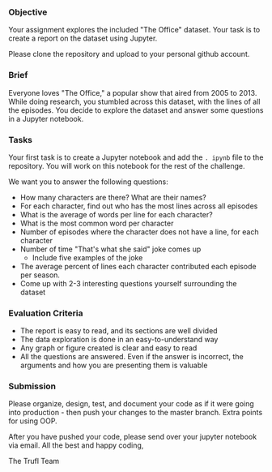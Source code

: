 ### Objective

Your assignment explores the included "The Office" dataset. Your task is to create a report on the dataset using Jupyter.

Please clone the repository and upload to your personal github account. 
### Brief

Everyone loves "The Office," a popular show that aired from 2005 to 2013. While doing research, you stumbled across this dataset, with the lines of all the episodes. You decide to explore the dataset and answer some questions in a Jupyter notebook.

### Tasks

Your first task is to create a Jupyter notebook and add the `. ipynb` file to the repository. You will work on this notebook for the rest of the challenge.

We want you to answer the following questions:

-   How many characters are there? What are their names?
-   For each character, find out who has the most lines across all episodes
-   What is the average of words per line for each character?
-   What is the most common word per character
-   Number of episodes where the character does not have a line, for each character
-   Number of time "That's what she said" joke comes up
    -   Include five examples of the joke
-   The average percent of lines each character contributed each episode per season.
-   Come up with 2-3 interesting questions yourself surrounding the dataset

### Evaluation Criteria

-   The report is easy to read, and its sections are well divided
-   The data exploration is done in an easy-to-understand way
-   Any graph or figure created is clear and easy to read
-   All the questions are answered. Even if the answer is incorrect, the arguments and how you are presenting them is valuable

### Submission

Please organize, design, test, and document your code as if it were going into production - then push your changes to the
master branch. Extra points for using OOP. 

After you have pushed your code, please send over your jupyter notebook via email. 
All the best and happy coding,

The Trufl Team